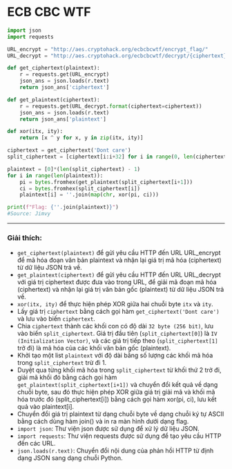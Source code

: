 # ECB CBC WTF
```Python
import json
import requests

URL_encrypt = "http://aes.cryptohack.org/ecbcbcwtf/encrypt_flag/"
URL_decrypt = "http://aes.cryptohack.org/ecbcbcwtf/decrypt/{ciphertext}/"

def get_ciphertext(plaintext):
    r = requests.get(URL_encrypt)
    json_ans = json.loads(r.text)
    return json_ans['ciphertext']

def get_plaintext(ciphertext):
    r = requests.get(URL_decrypt.format(ciphertext=ciphertext))
    json_ans = json.loads(r.text)
    return json_ans['plaintext']

def xor(itx, ity):
    return [x ^ y for x, y in zip(itx, ity)]

ciphertext = get_ciphertext('Dont care')
split_ciphertext = [ciphertext[i:i+32] for i in range(0, len(ciphertext), 32)]  # [0] is the IV, [1] and subsequent are the encryptions of the plaintext blocks.

plaintext = [0]*(len(split_ciphertext) - 1)
for i in range(len(plaintext)):
    pi = bytes.fromhex(get_plaintext(split_ciphertext[i+1]))
    ci = bytes.fromhex(split_ciphertext[i])
    plaintext[i] = ''.join(map(chr, xor(pi, ci)))

print(f"Flag: {''.join(plaintext)}")
#Source: Jimvy
```
-------
### Giải thích:
-  `get_ciphertext(plaintext)` để gửi yêu cầu HTTP đến URL URL_encrypt để mã hóa đoạn văn bản plaintext và nhận lại giá trị mã hóa (ciphertext) từ dữ liệu JSON trả về.
-  `get_plaintext(ciphertext)` để gửi yêu cầu HTTP đến URL URL_decrypt với giá trị ciphertext được đưa vào trong URL, để giải mã đoạn mã hóa (ciphertext) và nhận lại giá trị văn bản gốc (plaintext) từ dữ liệu JSON trả về.
-  `xor(itx, ity)` để thực hiện phép XOR giữa hai chuỗi byte `itx` và `ity`.
- Lấy giá trị `ciphertext` bằng cách gọi hàm `get_ciphertext('Dont care')` và lưu vào biến `ciphertext`.
- Chia `ciphertext` thành các khối con có độ dài `32 byte (256 bit)`, lưu vào biến `split_ciphertext`. Giá trị đầu tiên (`split_ciphertext[0]`) là `IV (Initialization Vector)`, và các giá trị tiếp theo (`split_ciphertext[1]` trở đi) là mã hóa của các khối văn bản gốc (plaintext).
- Khởi tạo một list `plaintext` với độ dài bằng số lượng các khối mã hóa trong `split_ciphertext` trừ đi 1.
- Duyệt qua từng khối mã hóa trong `split_ciphertext` từ khối thứ 2 trở đi, giải mã khối đó bằng cách gọi hàm `get_plaintext(split_ciphertext[i+1])` và chuyển đổi kết quả về dạng chuỗi byte, sau đó thực hiện phép XOR giữa giá trị giải mã và khối mã hóa trước đó (split_ciphertext[i]) bằng cách gọi hàm xor(pi, ci), lưu kết quả vào plaintext[i].
- Chuyển đổi giá trị plaintext từ dạng chuỗi byte về dạng chuỗi ký tự ASCII bằng cách dùng hàm join() và in ra màn hình dưới dạng flag.
- `import json`: Thư viện json được sử dụng để xử lý dữ liệu JSON.
- `import requests`: Thư viện requests được sử dụng để tạo yêu cầu HTTP đến các URL.
- `json.loads(r.text)`: Chuyển đổi nội dung của phản hồi HTTP từ định dạng JSON sang dạng chuỗi Python.
